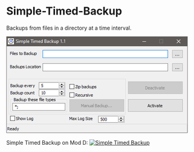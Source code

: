 # Simple-Timed-Backup
Backups from files in a directory at a time interval.

![ST Backup](https://github.com/mort65/simple-timed-backup/blob/master/Pic/ST%20Backup.png?raw=true)

Simple Timed Backup on Mod D:
<a href="https://www.moddb.com/mods/simple-timed-backup" title="View Simple Timed Backup on Mod DB" target="_blank"><img src="https://media.moddb.com/images/global/moddb.png" alt="Simple Timed Backup" /></a>
